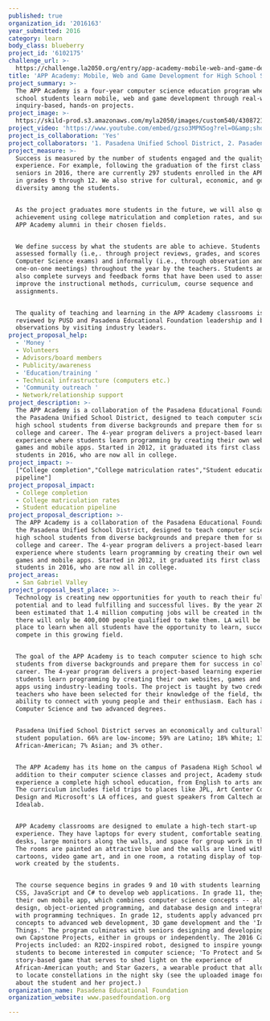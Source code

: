 ```yaml
---
published: true
organization_id: '2016163'
year_submitted: 2016
category: learn
body_class: blueberry
project_id: '6102175'
challenge_url: >-
  https://challenge.la2050.org/entry/app-academy-mobile-web-and-game-development-for-high-school-students
title: 'APP Academy: Mobile, Web and Game Development for High School Students'
project_summary: >-
  The APP Academy is a four-year computer science education program where high
  school students learn mobile, web and game development through real-world,
  inquiry-based, hands-on projects.
project_image: >-
  https://skild-prod.s3.amazonaws.com/myla2050/images/custom540/4308721265741-team91.jpg
project_video: 'https://www.youtube.com/embed/gzso3MPN5og?rel=0&amp;showinfo=0'
project_is_collaboration: 'Yes'
project_collaborators: '1. Pasadena Unified School District, 2. Pasadena Chamber of Commerce'
project_measure: >-
  Success is measured by the number of students engaged and the quality of their
  experience. For example, following the graduation of the first class of 17
  seniors in 2016, there are currently 297 students enrolled in the APP Academy
  in grades 9 through 12. We also strive for cultural, economic, and gender
  diversity among the students.


  As the project graduates more students in the future, we will also quantify
  achievement using college matriculation and completion rates, and success of
  APP Academy alumni in their chosen fields.


  We define success by what the students are able to achieve. Students are
  assessed formally (i.e,. through project reviews, grades, and scores on AP
  Computer Science exams) and informally (i.e., through observation and
  one-on-one meetings) throughout the year by the teachers. Students and parents
  also complete surveys and feedback forms that have been used to assess and
  improve the instructional methods, curriculum, course sequence and
  assignments. 


  The quality of teaching and learning in the APP Academy classrooms is also
  reviewed by PUSD and Pasadena Educational Foundation leadership and by
  observations by visiting industry leaders.
project_proposal_help:
  - 'Money '
  - Volunteers
  - Advisors/board members
  - Publicity/awareness
  - 'Education/training '
  - Technical infrastructure (computers etc.)
  - 'Community outreach '
  - Network/relationship support
project_description: >-
  The APP Academy is a collaboration of the Pasadena Educational Foundation and
  the Pasadena Unified School District, designed to teach computer science to
  high school students from diverse backgrounds and prepare them for success in
  college and career. The 4-year program delivers a project-based learning
  experience where students learn programming by creating their own websites,
  games and mobile apps. Started in 2012, it graduated its first class of
  students in 2016, who are now all in college.
project_impact: >-
  ["College completion","College matriculation rates","Student education
  pipeline"]
project_proposal_impact:
  - College completion
  - College matriculation rates
  - Student education pipeline
project_proposal_description: >-
  The APP Academy is a collaboration of the Pasadena Educational Foundation and
  the Pasadena Unified School District, designed to teach computer science to
  high school students from diverse backgrounds and prepare them for success in
  college and career. The 4-year program delivers a project-based learning
  experience where students learn programming by creating their own websites,
  games and mobile apps. Started in 2012, it graduated its first class of
  students in 2016, who are now all in college.
project_areas:
  - San Gabriel Valley
project_proposal_best_place: >-
  Technology is creating new opportunities for youth to reach their full
  potential and to lead fulfilling and successful lives. By the year 2020 it has
  been estimated that 1.4 million computing jobs will be created in the US, but
  there will only be 400,000 people qualified to take them. LA will be the best
  place to learn when all students have the opportunity to learn, succeed, and
  compete in this growing field.


  The goal of the APP Academy is to teach computer science to high school
  students from diverse backgrounds and prepare them for success in college and
  career. The 4-year program delivers a project-based learning experience where
  students learn programming by creating their own websites, games and mobile
  apps using industry-leading tools. The project is taught by two credentialed
  teachers who have been selected for their knowledge of the field, their
  ability to connect with young people and their enthusiasm. Each has a BS in
  Computer Science and two advanced degrees. 


  Pasadena Unified School District serves an economically and culturally diverse
  student population. 66% are low-income; 59% are Latino; 18% White; 13%
  African-American; 7% Asian; and 3% other.


  The APP Academy has its home on the campus of Pasadena High School where, in
  addition to their computer science classes and project, Academy students
  experience a complete high school education, from English to arts and music.
  The curriculum includes field trips to places like JPL, Art Center College of
  Design and Microsoft's LA offices, and guest speakers from Caltech and
  Idealab.


  APP Academy classrooms are designed to emulate a high-tech start-up
  experience. They have laptops for every student, comfortable seating, spacious
  desks, large monitors along the walls, and space for group work in the center.
  The rooms are painted an attractive blue and the walls are lined with
  cartoons, video game art, and in one room, a rotating display of top-quality
  work created by the students.


  The course sequence begins in grades 9 and 10 with students learning HTML,
  CSS, JavaScript and C# to develop web applications. In grade 11, they create
  their own mobile app, which combines computer science concepts -- algorithm
  design, object-oriented programming, and database design and integration --
  with programming techniques. In grade 12, students apply advanced programming
  concepts to advanced web development, 3D game development and the 'Internet of
  Things.' The program culminates with seniors designing and developing their
  own Capstone Projects, either in groups or independently. The 2016 Capstone
  Projects included: an R2D2-inspired robot, designed to inspire younger
  students to become interested in computer science; 'To Protect and Serve,” a
  story-based game that serves to shed light on the experience of
  African-American youth; and Star Gazers, a wearable product that allows users
  to locate constellations in the night sky (see the uploaded image for details
  about the student and her project.)
organization_name: Pasadena Educational Foundation
organization_website: www.pasedfoundation.org

---
```

